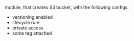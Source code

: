 module, that creates S3 bucket, with the following configs:
* versioning enabled
* lifecycle rule
* private access
* some tag attached